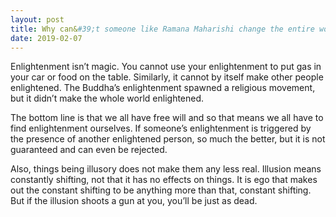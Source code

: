 ```yaml
---
layout: post
title: Why can&#39;t someone like Ramana Maharishi change the entire world and remove all pain and suffering? If its all an illusion, why can&#39;t the illusion be changed by some enlightened soul?
date: 2019-02-07
---
```


<p>Enlightenment isn’t magic. You cannot use your enlightenment to put gas in your car or food on the table. Similarly, it cannot by itself make other people enlightened. The Buddha’s enlightenment spawned a religious movement, but it didn’t make the whole world enlightened.</p><p>The bottom line is that we all have free will and so that means we all have to find enlightenment ourselves. If someone’s enlightenment is triggered by the presence of another enlightened person, so much the better, but it is not guaranteed and can even be rejected.</p><p>Also, things being illusory does not make them any less real. Illusion means constantly shifting, not that it has no effects on things. It is ego that makes out the constant shifting to be anything more than that, constant shifting. But if the illusion shoots a gun at you, you’ll be just as dead.</p>
